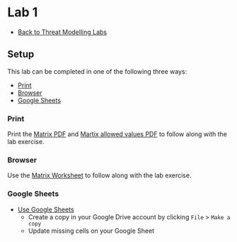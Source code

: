# Lab 1

- [Back to Threat Modelling Labs](../README.md)

## Setup

This lab can be completed in one of the following three ways:
- [Print](#print)
- [Browser](#browser)
- [Google Sheets](#google-sheets)

### Print

Print the [Matrix PDF](lab1-matrix.pdf) and [Martix allowed values PDF](lab1-matrix-allowed-values.pdf) to follow along with the lab exercise.

### Browser

Use the [Matrix Worksheet](WORKSHEET.md) to follow along with the lab exercise.

### Google Sheets

- [Use Google Sheets](https://docs.google.com/spreadsheets/d/1V3HvoqMOK763asDTPZYpT1wn-f0zZ18CjYf15GTKrqA/edit?usp=sharing)
  - Create a copy in your Google Drive account by clicking `File` > `Make a copy`
  - Update missing cells on your Google Sheet

